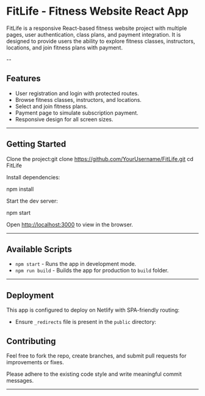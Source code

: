 # FitLife - Fitness Website React App

FitLife is a responsive React-based fitness website project with multiple pages, user authentication, class plans, and payment integration. It is designed to provide users the ability to explore fitness classes, instructors, locations, and join fitness plans with payment.

--

## Features

- User registration and login with protected routes.
- Browse fitness classes, instructors, and locations.
- Select and join fitness plans.
- Payment page to simulate subscription payment.
- Responsive design for all screen sizes.

---

## Getting Started

Clone the project:git clone https://github.com/YourUsername/FitLife.git
cd FitLife

Install dependencies:

npm install

Start the dev server:

npm start

Open [http://localhost:3000](http://localhost:3000) to view in the browser.

---

## Available Scripts

- `npm start` - Runs the app in development mode.
- `npm run build` - Builds the app for production to `build` folder.

---

## Deployment

This app is configured to deploy on Netlify with SPA-friendly routing:

- Ensure `_redirects` file is present in the `public` directory:

 ## Contributing

Feel free to fork the repo, create branches, and submit pull requests for improvements or fixes.

Please adhere to the existing code style and write meaningful commit messages.

---

